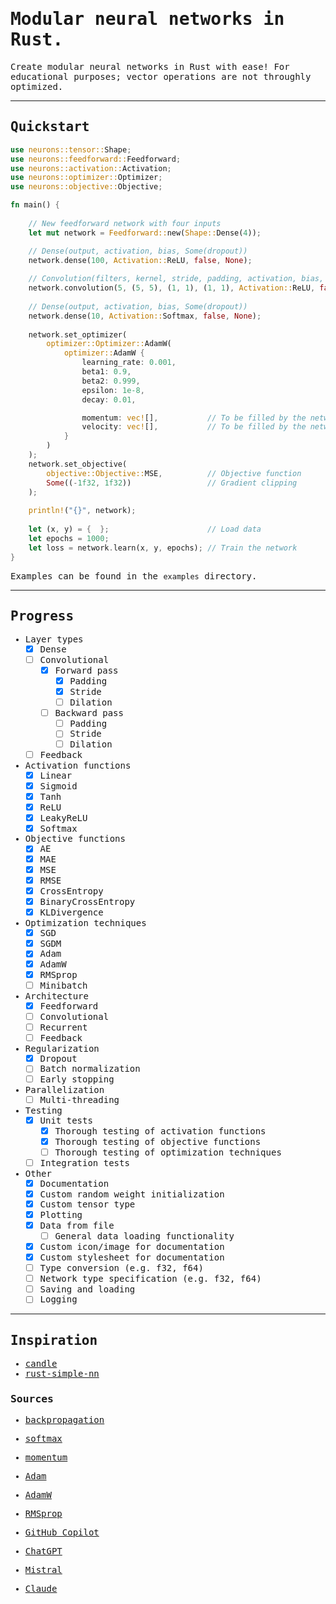 <body style="font-family:monospace;">

# Modular neural networks in Rust.

Create modular neural networks in Rust with ease! For educational purposes; vector operations are not throughly optimized.

---

## Quickstart

```rust
use neurons::tensor::Shape;
use neurons::feedforward::Feedforward;
use neurons::activation::Activation;
use neurons::optimizer::Optimizer;
use neurons::objective::Objective;

fn main() {
  
    // New feedforward network with four inputs
    let mut network = Feedforward::new(Shape::Dense(4));

    // Dense(output, activation, bias, Some(dropout))
    network.dense(100, Activation::ReLU, false, None);
  
    // Convolution(filters, kernel, stride, padding, activation, bias, Some(dropout))
    network.convolution(5, (5, 5), (1, 1), (1, 1), Activation::ReLU, false, Some(0.1));
  
    // Dense(output, activation, bias, Some(dropout))
    network.dense(10, Activation::Softmax, false, None);
    
    network.set_optimizer(
        optimizer::Optimizer::AdamW(
            optimizer::AdamW {
                learning_rate: 0.001,
                beta1: 0.9,
                beta2: 0.999,
                epsilon: 1e-8,
                decay: 0.01,

                momentum: vec![],           // To be filled by the network
                velocity: vec![],           // To be filled by the network
            }
        )
    );
    network.set_objective(
        objective::Objective::MSE,          // Objective function
        Some((-1f32, 1f32))                 // Gradient clipping
    );
  
    println!("{}", network);
  
    let (x, y) = {  };                      // Load data
    let epochs = 1000;
    let loss = network.learn(x, y, epochs); // Train the network
}
```

Examples can be found in the `examples` directory.

---

## Progress

- Layer types
  - [x] Dense
  - [ ] Convolutional
    - [x] Forward pass
      - [x] Padding
      - [x] Stride
      - [ ] Dilation
    - [ ] Backward pass
      - [ ] Padding
      - [ ] Stride
      - [ ] Dilation
  - [ ] Feedback

- Activation functions
  - [x] Linear
  - [x] Sigmoid
  - [x] Tanh
  - [x] ReLU
  - [x] LeakyReLU
  - [x] Softmax

- Objective functions
  - [x] AE
  - [x] MAE
  - [x] MSE
  - [x] RMSE
  - [x] CrossEntropy
  - [x] BinaryCrossEntropy
  - [x] KLDivergence

- Optimization techniques
  - [x] SGD
  - [x] SGDM
  - [x] Adam
  - [x] AdamW
  - [x] RMSprop
  - [ ] Minibatch

- Architecture
  - [x] Feedforward
  - [ ] Convolutional
  - [ ] Recurrent
  - [ ] Feedback

- Regularization
  - [x] Dropout
  - [ ] Batch normalization
  - [ ] Early stopping

- Parallelization
  - [ ] Multi-threading

- Testing
  - [x] Unit tests
    - [x] Thorough testing of activation functions
    - [x] Thorough testing of objective functions
    - [ ] Thorough testing of optimization techniques
  - [ ] Integration tests

- Other
  - [x] Documentation
  - [x] Custom random weight initialization
  - [x] Custom tensor type
  - [x] Plotting
  - [x] Data from file
    - [ ] General data loading functionality
  - [x] Custom icon/image for documentation
  - [x] Custom stylesheet for documentation
  - [ ] Type conversion (e.g. f32, f64)
  - [ ] Network type specification (e.g. f32, f64)
  - [ ] Saving and loading
  - [ ] Logging

---

## Inspiration

* [candle](https://github.com/huggingface/candle/tree/main)
* [rust-simple-nn](https://github.com/danhper/rust-simple-nn/tree/master)

### Sources

* [backpropagation](https://towardsdatascience.com/backpropagation-from-scratch-how-neural-networks-really-work-36ee4af202bf)
* [softmax](https://e2eml.school/softmax)
* [momentum](https://pytorch.org/docs/stable/generated/torch.optim.SGD.html)
* [Adam](https://pytorch.org/docs/stable/generated/torch.optim.Adam.html)
* [AdamW](https://pytorch.org/docs/stable/generated/torch.optim.AdamW.html)
* [RMSprop](https://pytorch.org/docs/stable/generated/torch.optim.RMSprop.html)


* [GitHub Copilot](https://github.com/features/copilot)
* [ChatGPT](https://chatgpt.com)
* [Mistral](https://chat.mistral.ai/chat)
* [Claude](https://claude.ai)

</body>